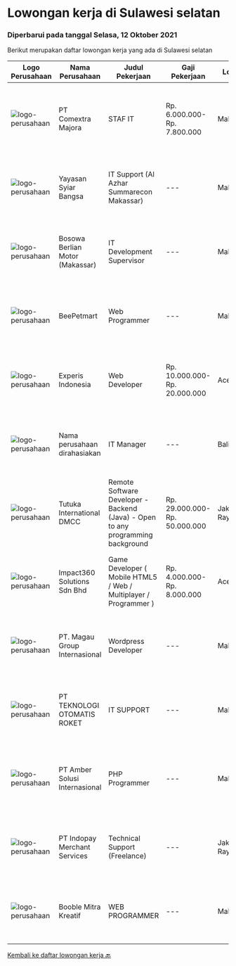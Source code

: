 
  # Lowongan kerja di Sulawesi selatan

  ### Diperbarui pada tanggal Selasa, 12 Oktober 2021

  Berikut merupakan daftar lowongan kerja yang ada di Sulawesi selatan

  |Logo Perusahaan | Nama Perusahaan | Judul Pekerjaan | Gaji Pekerjaan | Lokasi | Deskripsi | Tanggal diunggah | Pranala |
  | -------------- | --------------- | --------------- | --------- | --------- | -------------- | ------- | ----------- |
  |![logo-perusahaan](https://image-service-cdn.seek.com.au/2f8524ab85ea6cfa4105c8003a95204ff2d3863a/ee4dce1061f3f616224767ad58cb2fc751b8d2dc)|PT Comextra Majora|STAF IT|Rp. 6.000.000-Rp. 7.800.000|Makassar|Tugas dan tanggung jawab : Membuat dan mendesain program Melakukan perubahan program sesuai perkembangan dan kebutuhan Perusahaan Melakukan pemasangan...|Selasa, 12 Oktober 2021|https://www.jobstreet.co.id/id/job/staf-it-3655357?token=0~c6ede744-a539-47f5-a948-ee316b824271&sectionRank=1&jobId=jobstreet-id-job-3655357|
|![logo-perusahaan](https://image-service-cdn.seek.com.au/ce58984f3647976ec78b6ddaeb83cb08adac4bda/ee4dce1061f3f616224767ad58cb2fc751b8d2dc)|Yayasan Syiar Bangsa|IT Support (Al Azhar Summarecon Makassar)|---|Makassar|Work location: Al Azhar Summarecon Makassar  Job Description : Monitoring and maintaining computer systems, application, internet and network;...|Minggu, 10 Oktober 2021|https://www.jobstreet.co.id/id/job/it-support-al-azhar-summarecon-makassar-3645345?token=0~c6ede744-a539-47f5-a948-ee316b824271&sectionRank=2&jobId=jobstreet-id-job-3645345|
|![logo-perusahaan](https://image-service-cdn.seek.com.au/28e7e1f233ede7c4f5b374d9ab18d34c97f2907d/ee4dce1061f3f616224767ad58cb2fc751b8d2dc)|Bosowa Berlian Motor (Makassar)|IT Development Supervisor|---|Makassar|JOB DESCRIPTION Control development activities Analyze system effectiveness Carry out system development to expand the company's business...|Kamis, 07 Oktober 2021|https://www.jobstreet.co.id/id/job/it-development-supervisor-3651938?token=0~c6ede744-a539-47f5-a948-ee316b824271&sectionRank=3&jobId=jobstreet-id-job-3651938|
|![logo-perusahaan](https://us.123rf.com/450wm/pavelstasevich/pavelstasevich1811/pavelstasevich181101027/112815900-stock-vector-no-image-available-icon-flat-vector.jpg?ver=6)|BeePetmart|Web Programmer|---|Makassar|BeePetmart Group, adalah perusahaan yang bergerak di bidang distribusi dan retail kebutuhan hewan piaraan yang berlokasi di kota Makassar. Misi kami...|Jumat, 08 Oktober 2021|https://www.jobstreet.co.id/id/job/web-programmer-3652616?token=0~c6ede744-a539-47f5-a948-ee316b824271&sectionRank=4&jobId=jobstreet-id-job-3652616|
|![logo-perusahaan](https://image-service-cdn.seek.com.au/314ed38ba58cf54b5555f434a5bf338661292eb7/ee4dce1061f3f616224767ad58cb2fc751b8d2dc)|Experis Indonesia|Web Developer|Rp. 10.000.000-Rp. 20.000.000|Aceh|On behalf of our client, we are looking for a Web Developer with these following details: Responsibilities: Website and software application...|Rabu, 06 Oktober 2021|https://www.jobstreet.co.id/id/job/web-developer-3649693?token=0~c6ede744-a539-47f5-a948-ee316b824271&sectionRank=5&jobId=jobstreet-id-job-3649693|
|![logo-perusahaan](https://us.123rf.com/450wm/pavelstasevich/pavelstasevich1811/pavelstasevich181101027/112815900-stock-vector-no-image-available-icon-flat-vector.jpg?ver=6)|Nama perusahaan dirahasiakan|IT Manager|---|Bali|Pendidikan minimal S1 segala jurusan Memiliki pengetahuan mengenai PHP dan bahasa pemrograman lainnya atau menguasai jaringan Gaji negotiable...|Jumat, 01 Oktober 2021|https://www.jobstreet.co.id/id/job/it-manager-3645203?token=0~c6ede744-a539-47f5-a948-ee316b824271&sectionRank=6&jobId=jobstreet-id-job-3645203|
|![logo-perusahaan](https://image-service-cdn.seek.com.au/839b8f84f264dc6aeead91a272213b6bf8e5b457/ee4dce1061f3f616224767ad58cb2fc751b8d2dc)|Tutuka International DMCC|Remote Software Developer - Backend (Java) - Open to any programming background|Rp. 29.000.000-Rp. 50.000.000|Jakarta Raya|As a Remote Software Developer at Tutuka, you'll be working closely with the entire Product Development team to build enterprise-level, highly...|Jumat, 01 Oktober 2021|https://www.jobstreet.co.id/id/job/remote-software-developer-backend-java-open-to-any-programming-background-11398397/origin/ph?token=0~c6ede744-a539-47f5-a948-ee316b824271&sectionRank=7&jobId=jobstreet-ph-job-11398397|
|![logo-perusahaan](https://image-service-cdn.seek.com.au/06b729438205195a03d4bcec08ce1ddd5d9c1576/ee4dce1061f3f616224767ad58cb2fc751b8d2dc)|Impact360 Solutions Sdn Bhd|Game Developer ( Mobile HTML5 / Web / Multiplayer / Programmer )|Rp. 4.000.000-Rp. 8.000.000|Aceh|We are hiring remote HTML5 game developers from all parts of Indonesia. If you have real experience building HTML5 games or applications, you're...|Jumat, 24 September 2021|https://www.jobstreet.co.id/id/job/game-developer-mobile-html5-web-multiplayer-programmer-4672691/origin/my?token=0~c6ede744-a539-47f5-a948-ee316b824271&sectionRank=8&jobId=jobstreet-my-job-4672691|
|![logo-perusahaan](https://us.123rf.com/450wm/pavelstasevich/pavelstasevich1811/pavelstasevich181101027/112815900-stock-vector-no-image-available-icon-flat-vector.jpg?ver=6)|PT. Magau Group Internasional|Wordpress Developer|---|Makassar|Kami merupakan perusahaan Honding Company yang berpusat di kota Makassar dan membuka lowongan kerja bagi Anda yang memiliki skill Wordpress...|Kamis, 30 September 2021|https://www.jobstreet.co.id/id/job/wordpress-developer-3643511?token=0~c6ede744-a539-47f5-a948-ee316b824271&sectionRank=9&jobId=jobstreet-id-job-3643511|
|![logo-perusahaan](https://image-service-cdn.seek.com.au/d1f3ba2cc8e576ff2e308b3ad48e25d1828e4aad/ee4dce1061f3f616224767ad58cb2fc751b8d2dc)|PT TEKNOLOGI OTOMATIS ROKET|IT SUPPORT|---|Makassar|Kualifikasi : Minimal Pendidikan D3 Usia Maximal 30 Tahun Kreatif, Jujur, Disiplin dan Bertanggung Jawab Mengerti Tentang Iklan di Google dan Facebook...|Rabu, 22 September 2021|https://www.jobstreet.co.id/id/job/it-support-3635857?token=0~c6ede744-a539-47f5-a948-ee316b824271&sectionRank=10&jobId=jobstreet-id-job-3635857|
|![logo-perusahaan](https://us.123rf.com/450wm/pavelstasevich/pavelstasevich1811/pavelstasevich181101027/112815900-stock-vector-no-image-available-icon-flat-vector.jpg?ver=6)|PT Amber Solusi Internasional|PHP Programmer|---|Makassar|PHP ProgrammerRequirements: At least 5 years of solid hands-on experience in web development Required skills: MYSQL, CSS, HTML, Javascript, PHP...|Kamis, 23 September 2021|https://www.jobstreet.co.id/id/job/php-programmer-3637594?token=0~c6ede744-a539-47f5-a948-ee316b824271&sectionRank=11&jobId=jobstreet-id-job-3637594|
|![logo-perusahaan](https://image-service-cdn.seek.com.au/d121f42b9bb792fd59f63f86da3bf9814e0334b9/ee4dce1061f3f616224767ad58cb2fc751b8d2dc)|PT Indopay Merchant Services|Technical Support (Freelance)|---|Jakarta Raya|Deskripsi pekerjaan: Melakukan pengecekan mesin EDC Memastikan kondisi mesin tersebut Memberikan pengarahan dan training atas penggunaan mesin EDC...|Senin, 13 September 2021|https://www.jobstreet.co.id/id/job/technical-support-freelance-3626491?token=0~c6ede744-a539-47f5-a948-ee316b824271&sectionRank=12&jobId=jobstreet-id-job-3626491|
|![logo-perusahaan](https://us.123rf.com/450wm/pavelstasevich/pavelstasevich1811/pavelstasevich181101027/112815900-stock-vector-no-image-available-icon-flat-vector.jpg?ver=6)|Booble Mitra Kreatif|WEB PROGRAMMER|---|Makassar|Kualifikasi :  Usia maksimal 30 Tahun Minimal SMA/SMK/Sederajat  Memiliki pengalaman kerja minimal 1 tahun dibidangnya Memahami HTML, CSS, Javascipt,...|Senin, 13 September 2021|https://www.jobstreet.co.id/id/job/web-programmer-3627031?token=0~c6ede744-a539-47f5-a948-ee316b824271&sectionRank=13&jobId=jobstreet-id-job-3627031|


  [Kembali ke daftar lowongan kerja 🔙](../README.md#daftar-lowongan-kerja)
  